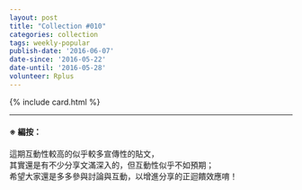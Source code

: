 ```yaml
---
layout: post
title: "Collection #010"
categories: collection
tags: weekly-popular
publish-date: '2016-06-07'
date-since: '2016-05-22'
date-until: '2016-05-28'
volunteer: Rplus
---
```


{% include card.html %}

***

#### ※ 編按：

這期互動性較高的似乎較多宣傳性的貼文，  
其實還是有不少分享文滿深入的，但互動性似乎不如預期；  
希望大家還是多多參與討論與互動，以增進分享的正迴饋效應唷！